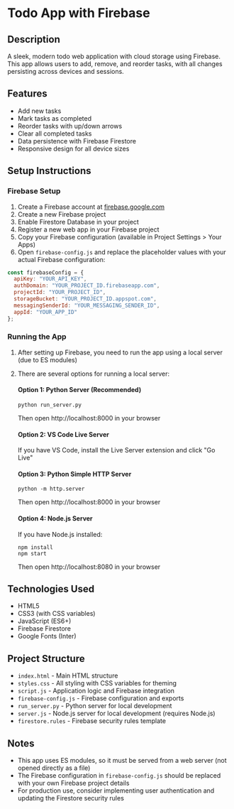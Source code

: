 # Todo App with Firebase

## Description
A sleek, modern todo web application with cloud storage using Firebase. This app allows users to add, remove, and reorder tasks, with all changes persisting across devices and sessions.

## Features
- Add new tasks
- Mark tasks as completed
- Reorder tasks with up/down arrows
- Clear all completed tasks
- Data persistence with Firebase Firestore
- Responsive design for all device sizes

## Setup Instructions

### Firebase Setup
1. Create a Firebase account at [firebase.google.com](https://firebase.google.com/)
2. Create a new Firebase project
3. Enable Firestore Database in your project
4. Register a new web app in your Firebase project
5. Copy your Firebase configuration (available in Project Settings > Your Apps)
6. Open `firebase-config.js` and replace the placeholder values with your actual Firebase configuration:

```javascript
const firebaseConfig = {
  apiKey: "YOUR_API_KEY",
  authDomain: "YOUR_PROJECT_ID.firebaseapp.com",
  projectId: "YOUR_PROJECT_ID",
  storageBucket: "YOUR_PROJECT_ID.appspot.com",
  messagingSenderId: "YOUR_MESSAGING_SENDER_ID",
  appId: "YOUR_APP_ID"
};
```

### Running the App
1. After setting up Firebase, you need to run the app using a local server (due to ES modules)
2. There are several options for running a local server:

   #### Option 1: Python Server (Recommended)
   ```
   python run_server.py
   ```
   Then open http://localhost:8000 in your browser

   #### Option 2: VS Code Live Server
   If you have VS Code, install the Live Server extension and click "Go Live"

   #### Option 3: Python Simple HTTP Server
   ```
   python -m http.server
   ```
   Then open http://localhost:8000 in your browser

   #### Option 4: Node.js Server
   If you have Node.js installed:
   ```
   npm install
   npm start
   ```
   Then open http://localhost:8080 in your browser

## Technologies Used
- HTML5
- CSS3 (with CSS variables)
- JavaScript (ES6+)
- Firebase Firestore
- Google Fonts (Inter)

## Project Structure
- `index.html` - Main HTML structure
- `styles.css` - All styling with CSS variables for theming
- `script.js` - Application logic and Firebase integration
- `firebase-config.js` - Firebase configuration and exports
- `run_server.py` - Python server for local development
- `server.js` - Node.js server for local development (requires Node.js)
- `firestore.rules` - Firebase security rules template

## Notes
- This app uses ES modules, so it must be served from a web server (not opened directly as a file)
- The Firebase configuration in `firebase-config.js` should be replaced with your own Firebase project details
- For production use, consider implementing user authentication and updating the Firestore security rules
